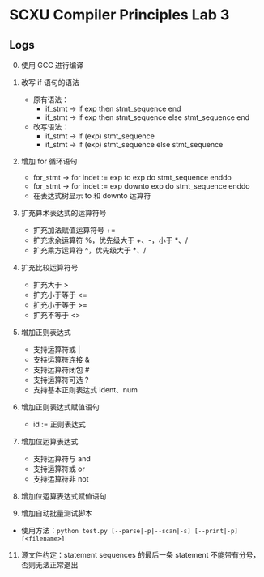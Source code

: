 # SCXU Compiler Principles Lab 3

## Logs

0. 使用 GCC 进行编译

1. 改写 if 语句的语法
   - 原有语法：
     - if_stmt -> if exp then stmt_sequence end
     - if_stmt -> if exp then stmt_sequence else stmt_sequence end
   - 改写语法：
     - if_stmt -> if (exp) stmt_sequence
     - if_stmt -> if (exp) stmt_sequence else stmt_sequence
2. 增加 for 循环语句
   - for_stmt -> for indet := exp to exp do stmt_sequence enddo
   - for_stmt -> for indet := exp downto exp do stmt_sequence enddo
   - 在表达式树显示 to 和 downto 运算符
3. 扩充算术表达式的运算符号
   - 扩充加法赋值运算符号 +=
   - 扩充求余运算符 %，优先级大于 +、-，小于 *、/
   - 扩充乘方运算符 ^，优先级大于 *、/
4. 扩充比较运算符号
   - 扩充大于 >
   - 扩充小于等于 <=
   - 扩充小于等于 >=
   - 扩充不等于 <>
5. 增加正则表达式
   - 支持运算符或 |
   - 支持运算符连接 &
   - 支持运算符闭包 #
   - 支持运算符可选 ?
   - 支持基本正则表达式 ident、num
6. 增加正则表达式赋值语句
   - id := 正则表达式
7. 增加位运算表达式
   - 支持运算符与 and
   - 支持运算符或 or
   - 支持运算符非 not
8. 增加位运算表达式赋值语句
10. 增加自动批量测试脚本
   - 使用方法：`python test.py [--parse|-p|--scan|-s] [--print|-p] [<filename>]`
11. 源文件约定：statement sequences 的最后一条 statement 不能带有分号，否则无法正常退出
